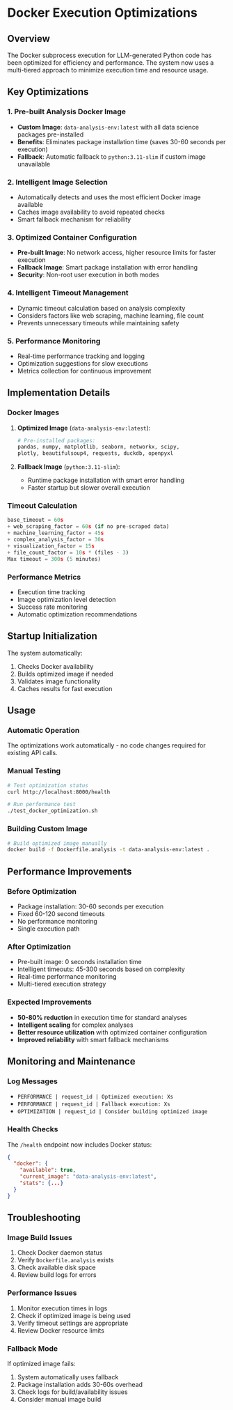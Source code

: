 # Docker Execution Optimizations

## Overview
The Docker subprocess execution for LLM-generated Python code has been optimized for efficiency and performance. The system now uses a multi-tiered approach to minimize execution time and resource usage.

## Key Optimizations

### 1. Pre-built Analysis Docker Image
- **Custom Image**: `data-analysis-env:latest` with all data science packages pre-installed
- **Benefits**: Eliminates package installation time (saves 30-60 seconds per execution)
- **Fallback**: Automatic fallback to `python:3.11-slim` if custom image unavailable

### 2. Intelligent Image Selection
- Automatically detects and uses the most efficient Docker image available
- Caches image availability to avoid repeated checks
- Smart fallback mechanism for reliability

### 3. Optimized Container Configuration
- **Pre-built Image**: No network access, higher resource limits for faster execution
- **Fallback Image**: Smart package installation with error handling
- **Security**: Non-root user execution in both modes

### 4. Intelligent Timeout Management
- Dynamic timeout calculation based on analysis complexity
- Considers factors like web scraping, machine learning, file count
- Prevents unnecessary timeouts while maintaining safety

### 5. Performance Monitoring
- Real-time performance tracking and logging
- Optimization suggestions for slow executions
- Metrics collection for continuous improvement

## Implementation Details

### Docker Images
1. **Optimized Image** (`data-analysis-env:latest`):
   ```bash
   # Pre-installed packages:
   pandas, numpy, matplotlib, seaborn, networkx, scipy, 
   plotly, beautifulsoup4, requests, duckdb, openpyxl
   ```

2. **Fallback Image** (`python:3.11-slim`):
   - Runtime package installation with smart error handling
   - Faster startup but slower overall execution

### Timeout Calculation
```python
base_timeout = 60s
+ web_scraping_factor = 60s (if no pre-scraped data)
+ machine_learning_factor = 45s
+ complex_analysis_factor = 30s
+ visualization_factor = 15s
+ file_count_factor = 10s * (files - 3)
Max timeout = 300s (5 minutes)
```

### Performance Metrics
- Execution time tracking
- Image optimization level detection
- Success rate monitoring
- Automatic optimization recommendations

## Startup Initialization
The system automatically:
1. Checks Docker availability
2. Builds optimized image if needed
3. Validates image functionality
4. Caches results for fast execution

## Usage

### Automatic Operation
The optimizations work automatically - no code changes required for existing API calls.

### Manual Testing
```bash
# Test optimization status
curl http://localhost:8000/health

# Run performance test
./test_docker_optimization.sh
```

### Building Custom Image
```bash
# Build optimized image manually
docker build -f Dockerfile.analysis -t data-analysis-env:latest .
```

## Performance Improvements

### Before Optimization
- Package installation: 30-60 seconds per execution
- Fixed 60-120 second timeouts
- No performance monitoring
- Single execution path

### After Optimization
- Pre-built image: 0 seconds installation time
- Intelligent timeouts: 45-300 seconds based on complexity
- Real-time performance monitoring
- Multi-tiered execution strategy

### Expected Improvements
- **50-80% reduction** in execution time for standard analyses
- **Intelligent scaling** for complex analyses
- **Better resource utilization** with optimized container configuration
- **Improved reliability** with smart fallback mechanisms

## Monitoring and Maintenance

### Log Messages
- `PERFORMANCE | request_id | Optimized execution: Xs`
- `PERFORMANCE | request_id | Fallback execution: Xs` 
- `OPTIMIZATION | request_id | Consider building optimized image`

### Health Checks
The `/health` endpoint now includes Docker status:
```json
{
  "docker": {
    "available": true,
    "current_image": "data-analysis-env:latest",
    "stats": {...}
  }
}
```

## Troubleshooting

### Image Build Issues
1. Check Docker daemon status
2. Verify `Dockerfile.analysis` exists
3. Check available disk space
4. Review build logs for errors

### Performance Issues
1. Monitor execution times in logs
2. Check if optimized image is being used
3. Verify timeout settings are appropriate
4. Review Docker resource limits

### Fallback Mode
If optimized image fails:
1. System automatically uses fallback
2. Package installation adds 30-60s overhead
3. Check logs for build/availability issues
4. Consider manual image build
